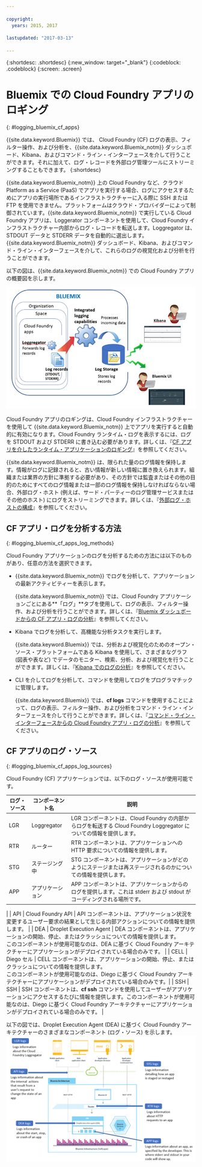 ```yaml
---

copyright:
  years: 2015, 2017

lastupdated: "2017-03-13"

---
```



{:shortdesc: .shortdesc}
{:new_window: target="_blank"}
{:codeblock: .codeblock}
{:screen: .screen}

# Bluemix での Cloud Foundry アプリのロギング
{: #logging_bluemix_cf_apps}

{{site.data.keyword.Bluemix}} では、 Cloud Foundry (CF) ログの表示、フィルター操作、および分析を、{{site.data.keyword.Bluemix_notm}} ダッシュボード、Kibana、およびコマンド・ライン・インターフェースを介して行うことができます。それに加えて、ログ・レコードを外部ログ管理ツールにストリーミングすることもできます。
{:shortdesc}

{{site.data.keyword.Bluemix_notm}} 上の Cloud Foundry など、クラウド Platform as a Service (PaaS) でアプリを実行する場合、ログにアクセスするためにアプリの実行場所であるインフラストラクチャーに入る際に SSH または FTP を使用できません。プラットフォームはクラウド・プロバイダーによって制御されています。{{site.data.keyword.Bluemix_notm}} で実行している Cloud Foundry アプリは、Loggerator コンポーネントを使用して、Cloud Foundry インフラストラクチャー内部からログ・レコードを転送します。Loggregator は、STDOUT データと STDERR データを自動的に選出します。{{site.data.keyword.Bluemix_notm}} ダッシュボード、Kibana、およびコマンド・ライン・インターフェースを介して、これらのログの視覚化および分析を行うことができます。

以下の図は、{{site.data.keyword.Bluemix_notm}} での Cloud Foundry アプリの概要図を示します。

![CF アプリ用のコンポーネント概要図](images/logging_cf_apps_ov.jpg "CF アプリ用のコンポーネント概要図")
 
Cloud Foundry アプリのロギングは、Cloud Foundry インフラストラクチャーを使用して {{site.data.keyword.Bluemix_notm}} 上でアプリを実行すると自動的に有効になります。Cloud Foundry ランタイム・ログを表示するには、ログを STDOUT および STDERR に書き込む必要があります。詳しくは、『[CF アプリを介したランタイム・アプリケーションのロギング](cfapps/logging_writing_to_log_from_cf_app.html#logging_writing_to_log_from_cf_app)』を参照してください。

{{site.data.keyword.Bluemix_notm}} は、限られた量のログ情報を保持します。情報がログに記録されると、古い情報が新しい情報に置き換えられます。組織または業界の方針に準拠する必要があり、その方針では監査またはその他の目的のためにすべてのログ情報または一部のログ情報を保持しなければならない場合、外部ログ・ホスト (例えば、サード・パーティーのログ管理サービスまたはその他のホスト) にログをストリーミングできます。詳しくは、『[外部ログ・ホストの構成](logging_view_external.html#viewing_logs_external)』を参照してください。

## CF アプリ・ログを分析する方法
{: #logging_bluemix_cf_apps_log_methods}

Cloud Foundry アプリケーションのログを分析するための方法には以下のものがあり、任意の方法を選択できます。

* {{site.data.keyword.Bluemix_notm}} でログを分析して、アプリケーションの最新アクティビティーを表示します。
    
    {{site.data.keyword.Bluemix_notm}} では、Cloud Foundry アプリケーションごとにある**「ログ」**タブを使用して、ログの表示、フィルター操作、および分析を行うことができます。詳しくは、『[Bluemix ダッシュボードからの CF アプリ・ログの分析](logging_view_dashboard.html#analyzing_logs_bmx_ui)』を参照してください。
    
* Kibana でログを分析して、高機能な分析タスクを実行します。
    
    {{site.data.keyword.Bluemix}} では、分析および視覚化のためのオープン・ソース・プラットフォームである Kibana を使用して、さまざまなグラフ (図表や表など) でデータのモニター、検索、分析、および視覚化を行うことができます。詳しくは、『[Kibana でのログの分析](kibana4/logging_analyzing_logs_Kibana.html#analyzing_logs_Kibana)』を参照してください。

* CLI を介してログを分析して、コマンドを使用してログをプログラマチックに管理します。
    
    {{site.data.keyword.Bluemix}} では、**cf logs** コマンドを使用することによって、ログの表示、フィルター操作、および分析をコマンド・ライン・インターフェースを介して行うことができます。詳しくは、『[コマンド・ライン・インターフェースからの Cloud Foundry アプリ・ログの分析](logging_view_cli.html#analyzing_logs_cli)』を参照してください。


## CF アプリのログ・ソース
{: #logging_bluemix_cf_apps_log_sources}

Cloud Foundry (CF) アプリケーションでは、以下のログ・ソースが使用可能です。
    
| ログ・ソース | コンポーネント名 | 説明 | 
|------------|----------------|-------------|
| LGR | Loggregator | LGR コンポーネントは、Cloud Foundry の内部からログを転送する Cloud Foundry Loggregator についての情報を提供します。 |
| RTR | ルーター | RTR コンポーネントは、アプリケーションへの HTTP 要求についての情報を提供します。 | 
| STG | ステージング中 | STG コンポーネントは、アプリケーションがどのようにステージまたは再ステージされるのかについての情報を提供します。 | 
| APP | アプリケーション | APP コンポーネントは、アプリケーションからのログを提供します。これは stderr および stdout がコーディングされる場所です。
 | 
| API | Cloud Foundry API | API コンポーネントは、アプリケーション状況を変更するユーザー要求の結果として生じる内部アクションについての情報を提供します。 | 
| DEA | Droplet Execution Agent | DEA コンポーネントは、アプリケーションの開始、停止、またはクラッシュについての情報を提供します。<br> このコンポーネントが使用可能なのは、DEA に基づく Cloud Foundry アーキテクチャーにアプリケーションがデプロイされている場合のみです。 | 
| CELL | Diego セル | CELL コンポーネントは、アプリケーションの開始、停止、またはクラッシュについての情報を提供します。<br> このコンポーネントが使用可能なのは、Diego に基づく Cloud Foundry アーキテクチャーにアプリケーションがデプロイされている場合のみです。|
| SSH | SSH | SSH コンポーネントは、**cf ssh** コマンドを使用してユーザーがアプリケーションにアクセスするたびに情報を提供します。このコンポーネントが使用可能なのは、Diego に基づく Cloud Foundry アーキテクチャーにアプリケーションがデプロイされている場合のみです。 |


以下の図では、Droplet Execution Agent (DEA) に基づく Cloud Foundry アーキテクチャーのさまざまなコンポーネント (ログ・ソース) を示します。
![DEA アーキテクチャーのログ・ソース。](images/logging_F1.png "Droplet Execution Agent (DEA) に基づいた Cloud Foundry アーキテクチャー内のコンポーネント (ログ・ソース)。")


